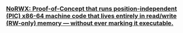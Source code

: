 ### [NoRWX: Proof-of-Concept that runs position-independent (PIC) x86-64 machine code that lives entirely in read/write (RW-only) memory — without ever marking it executable.](docs/NoRWX.md)
